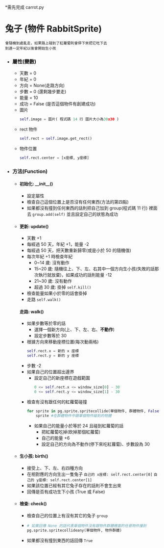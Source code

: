 \*需先完成 carrot.py

# 兔子 (物件 RabbitSprite)

    會隨機到處亂走，如果路上碰到了紅蘿蔔則會停下來把它吃下去
    到達一定年紀以後會開始生小孩

-   ### 屬性(變數)
    -   天數 = 0
    -   年紀 = 0
    -   方向 = None(走路方向)
    -   步數 = 0 (還剩幾步要走)
    -   能量 = 10
    -   成功 = False (是否這個物件有創建成功)
    -   圖片
        ```python
        self.image = 圖片( 程式碼 14 行 圖片大小為30x30 )
        ```
    -   rect 物件
        ```python
        self.rect = self.image.get_rect()
        ```
    -   物件位置
        ```python
        self.rect.center = [x座標, y座標]
        ```
-   ### 方法(Function)
    -   #### 初始化: \_\_init\_\_()
        -   設定屬性
        -   檢查自己這個位置上是否沒有任何東西(方法的第四點)
        -   如果都沒有撞到任何東西的話則把自己加到 group(程式碼 11 行) 裡面去 `group.add(self)`
            並且設定自己的狀態為成功
    -   #### 更新: update()
        -   天數 +1
        -   每經過 50 天，年紀 +1，能量 -2
        -   每經過 50 天，把天數重新歸零(或是小於 50 的隨機值)
        -   每次年紀 +1 時檢查年紀
            -   0~14 歲: 沒有動作
            -   15~20 歲: 隨機往上、下、左、右其中一個方向生小孩(失敗的話那次執行就放棄)，如果成功的話則能量 -12
            -   21~30 歲: 沒有動作
            -   超過 30 歲: 掛掉
                `self.kill()`
        -   檢查能量如果小於零的話會掛掉
        -   走路 `self.walk()`
        #### 走路: walk()
        -   如果步數等於零的話
            -   選擇一個新方向(上、下、左、右、**不動作**)
            -   設定步數等於 30
        -   根據方向來移動座標位置(每次動兩格)
            ```python
            self.rect.x = 新的 x 座標
            self.rect.y = 新的 y 座標
            ```
        -   步數 -2
        -   如果自己的位置超出邊界
            -   設定自己的新座標在遊戲範圍
                ```python
                0 <= self.rect.x <= window_size[0] - 30
                0 <= self.rect.y <= window_size[1] - 30
                ```
        -   檢查有沒有跟任何的紅蘿蔔碰撞
            ```python
            for sprite in pg.sprite.spritecollide(單個物件, 群體物件, False):
                sprite #在群體物件中跟單個物件碰到的物體
            ```
            -   如果自己的能量小於等於 24 且碰到紅蘿蔔的話
                -   把紅蘿蔔吃掉(砍掉那個紅蘿蔔)
                -   自己的能量 +6
                -   設定自己的方向為不動作(停下來吃紅蘿蔔)、步數設為 30
    -   #### 生小孩: birth()
        -   接受上、下、左、右四種方向
        -   在相對應的方向生出一隻兔子
            `自己的 x座標: self.rect.center[0]`
            `自己的 y座標: self.rect.center[1]`
        -   如果該位置已經有其它兔子存在的話則不會生出來
        -   回傳是否有成功生下小孩 (True 或 False)
    -   #### 檢查: check()
        -   檢查自己的位置上有沒有其它的兔子 `group`
        -   ```python
            # 如果回傳 None 的話代表單個物件沒有跟物件群體裡面的任意物件撞到
            pg.sprite.spritecollideany(單個物件, 物件群體)
            ```
        -   如果都沒有撞到東西的話回傳 `True`
